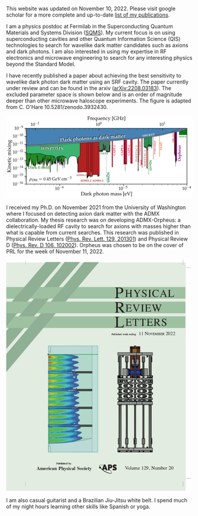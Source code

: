 This website was updated on November 10, 2022. Please visit google scholar for a more complete and up-to-date <a href="https://scholar.google.com/citations?hl=en&user=j1FHEZIAAAAJ&view_op=list_works&sortby=pubdate"> list of my publications</a>.

I am a physics postdoc at Fermilab in the Superconducting Quantum Materials and Systems Division (<a href="https://sqmscenter.fnal.gov/">SQMS</a>). My current focus is on using superconducting cavities and other Quantum Information Science (QIS) technologies to search for wavelike dark matter candidates such as axions and dark photons. I am also interested in using my expertise in RF electronics and microwave engineering to search for any interesting physics beyond the Standard Model. 

I have recently published a paper about achieving the best sensitivity to wavelike dark photon dark matter using an SRF cavity. The paper currently under review and can be found in the arxiv (<a href="https://arxiv.org/abs/2208.03183">arXiv:2208.03183</a>). The excluded parameter space is shown below and is an order of magnitude deeper than other microwave haloscope experiments. The figure is adapted from C. O'Hare 10.5281/zenodo.3932430.


<img src="DarkPhoton_Haloscopes_Closeup.png" alt="Dark Photon Dark Matter limits for microwave haloscopes" width="800" class="center">


I received my Ph.D. on November 2021 from the University of Washington where I focused on detecting axion dark matter with the ADMX collaboration. My thesis research was on developing ADMX-Orpheus: a dielectrically-loaded RF cavity to search for axions with masses higher than what is capable from current searches. This research was published in Physical Review Letters (<a href="https://journals.aps.org/prl/abstract/10.1103/PhysRevLett.129.201301">Phys. Rev. Lett. 129, 201301</a>) and Physical Review D (<a href="https://journals.aps.org/prd/abstract/10.1103/PhysRevD.106.102002">Phys. Rev. D 106, 102002</a>). Orpheus was chosen to be on the cover of PRL for the week of November 11, 2022.

<img src="cv1290201024_1.jpg" alt="Orpheus PRL cover" width="500" class="center">

I am also casual guitarist and a Brazilian Jiu-Jitsu white belt. I spend much of my night hours learning other skills like Spanish or yoga.
